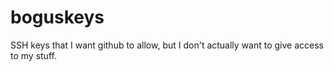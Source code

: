 boguskeys
=========

SSH keys that I want github to allow, but I don't actually want to give access to my stuff.

